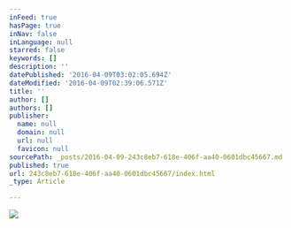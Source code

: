 ```yaml
---
inFeed: true
hasPage: true
inNav: false
inLanguage: null
starred: false
keywords: []
description: ''
datePublished: '2016-04-09T03:02:05.694Z'
dateModified: '2016-04-09T02:39:06.571Z'
title: ''
author: []
authors: []
publisher:
  name: null
  domain: null
  url: null
  favicon: null
sourcePath: _posts/2016-04-09-243c8eb7-618e-406f-aa40-0601dbc45667.md
published: true
url: 243c8eb7-618e-406f-aa40-0601dbc45667/index.html
_type: Article

---
```

![](https://the-grid-user-content.s3-us-west-2.amazonaws.com/ab56bc79-e04c-4df8-9348-047192810636.jpg)
